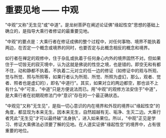 # 重要见地 —— 中观

"中观"又称"无生见"或"中道"。是龙树菩萨在阐述论证佛"缘起性空"思想的基础上确立的，是指导大乘行者修证的最重要见地。

"中观"的要点是：大乘行者在修证成佛的整个过程中，对任何事物、境界不能执着两边，在否定一个概念或境界的同时，也要否定与此概念相反的概念和境界。

如行者在禅定的观修中，住于杂乱或执着于任何身心内外的境界固然不对。但如果住于一切皆无的寂灭境中，认为这就是佛说的性空之境，也是错的。即空无和有都不住，动和静都不执着。不执着二元对立的任一边的修证（如修证中的观与所观、觉与所觉、照与所照等，如果行者认为所观、所觉、所照为虚幻，那么，观者、觉者、照者也是虚幻的），即名"中道行"。其实，如果对立的两边都空，那也谈不上有什么"中"可言，"中道"只是方便说法而已。用"中观"的观修方法安住于"中道"，是大乘行者在初期观修法门中"意识"存在的一个最正确状态。

"中观见"又称"无生见"，是指一切心意识的内在境界和外现的境界以"缘起性空"的角度，都显现为本来无生。因本来无生，自然超越有无、垢净、生灭二边。大乘行者凭此"无生见"才可以最终破"法身执"，进入如来果位。所以，"中观"正见是学习、修证大乘佛法必须要了解的见地。在人道实证佛"缘起性空"的境界中，占有很重要的地位。